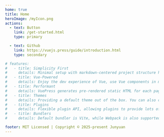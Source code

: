 ```yaml
---
home: true
title: Home
heroImage: /myIcon.png
actions:
  - text: Button
    link: /get-started.html
    type: primary

  - text: Github
    link: https://vuejs.press/guide/introduction.html
    type: secondary

# features:
#   - title: Simplicity First
#     details: Minimal setup with markdown-centered project structure helps you focus on writing.
#   - title: Vue-Powered
#     details: Enjoy the dev experience of Vue, use Vue components in markdown, and develop custom themes with Vue.
#   - title: Performant
#     details: VuePress generates pre-rendered static HTML for each page, and runs as an SPA once a page is loaded.
#   - title: Themes
#     details: Providing a default theme out of the box. You can also choose a community theme or create your own one.
#   - title: Plugins
#     details: Flexible plugin API, allowing plugins to provide lots of plug-and-play features for your site.
#   - title: Bundlers
#     details: Default bundler is Vite, while Webpack is also supported. Choose the one you like!

footer: MIT Licensed | Copyright © 2025-present Junyuan
---
```



<!-- This is the content of home page. Check [Home Page Docs][default-theme-home] for more details. I don't want this sentence. -->

[default-theme-home]: https://vuejs.press/reference/default-theme/frontmatter.html#home-page
